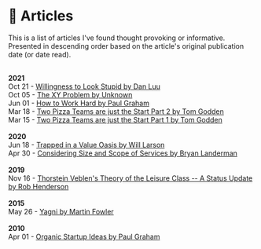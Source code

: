 # 📄 Articles
This is a list of articles I've found thought provoking or informative. Presented in descending order based on the article's original publication date (or date read).

<br>
<b>2021</b>
<br>
Oct 21 - <a href="https://danluu.com/look-stupid/">Willingness to Look Stupid by Dan Luu</a>
<br>
Oct 05 - <a href="https://xyproblem.info/">The XY Problem by Unknown</a>
<br>
Jun 01 - <a href="http://www.paulgraham.com/hwh.html">How to Work Hard by Paul Graham</a>
<br>
Mar 18 - <a href="https://aws.amazon.com/blogs/enterprise-strategy/two-pizza-teams-are-just-the-start-accountability-and-empowerment-are-key-to-high-performing-agile-organizations-part-2/">Two Pizza Teams are just the Start Part 2 by Tom Godden</a>
<br>
Mar 15 - <a href="https://aws.amazon.com/blogs/enterprise-strategy/two-pizza-teams-are-just-the-start-accountability-and-empowerment-are-key-to-high-performing-agile-organizations-part-1/">Two Pizza Teams are just the Start Part 1 by Tom Godden</a>
<br>

<br>
<b>2020</b>
<br>
Jun 18 - <a href="https://lethain.com/values-oasis/">Trapped in a Value Oasis by Will Larson</a>
<br>
Apr 30 - <a href="https://aws.amazon.com/blogs/enterprise-strategy/considering-size-and-scope-of-services/">Considering Size and Scope of Services by Bryan Landerman</a>
<br>

<br>
<b>2019</b>
<br>
Nov 16 - <a href="https://quillette.com/2019/11/16/thorstein-veblens-theory-of-the-leisure-class-a-status-update/#:~:text=Thorstein%20Veblen's%20Theory%20of%20the%20Leisure%20Class%E2%80%94A%20Status%20Update,-Rob%20Henderson&text=Luxury%20beliefs%20are%20ideas%20and,class%20with%20their%20material%20accoutrements.">Thorstein Veblen's Theory of the Leisure Class -- A Status Update by Rob Henderson</a>
<br>

<br>
<b>2015</b>
<br>
May 26 - <a href="https://martinfowler.com/bliki/Yagni.html">Yagni by Martin Fowler</a>
<br>

<br>
<b>2010</b>
<br>
Apr 01 - <a href="http://www.paulgraham.com/organic.html">Organic Startup Ideas by Paul Graham</a>
